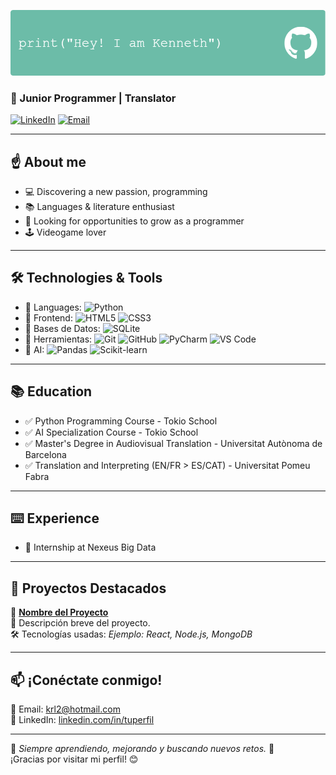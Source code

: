 ![Banner](https://github.com/KennethRomeroLopez/KennethRomeroLopez/blob/main/my_header_gh.png?raw=true)

### 🌱 Junior Programmer | Translator

[![LinkedIn](https://img.shields.io/badge/LinkedIn-Profile-blue?style=flat-square&logo=linkedin)](https://(https://www.linkedin.com/in/kenneth-romero-l%C3%B3pez-50670489/)) 
[![Email](https://img.shields.io/badge/Email-Contact-red?style=flat-square)](mailto:krl2@hotmail.com)

---

## :point_up: **About me**
- 💻 Discovering a new passion, programming
- 📚 Languages & literature enthusiast
- 🎯 Looking for opportunities to grow as a programmer
- :joystick: Videogame lover

---

## 🛠️ **Technologies & Tools**
- 🔹 Languages: ![Python](https://img.shields.io/badge/Python_-Intermediate-3776AB?style=flat-square&logo=python&logoColor=white)
- 🔹 Frontend: ![HTML5](https://img.shields.io/badge/HTML5_-Beginner-green?style=flat-square&logo=html5&logoColor=white) ![CSS3](https://img.shields.io/badge/CSS3_-Beginner-green?style=flat-square&logo=css3&logoColor=white)
- 🔹 Bases de Datos: ![SQLite](https://img.shields.io/badge/SQLite_-Beginner-green?style=flat-square&logo=sqlite&logoColor=white)
- 🔹 Herramientas: ![Git](https://img.shields.io/badge/Git-F05032?style=flat-square&logo=git&logoColor=white) ![GitHub](https://img.shields.io/badge/GitHub-181717?style=flat-square&logo=github&logoColor=white) ![PyCharm](https://img.shields.io/badge/PyCharm-000000?style=flat-square&logo=pycharm&logoColor=white)
![VS Code](https://img.shields.io/badge/VS%20Code-007ACC?style=flat-square&logo=visual-studio-code&logoColor=white)
- 🔹 AI: ![Pandas](https://img.shields.io/badge/Pandas_-Beginner-green?style=flat-square&logo=Pandas&logoColor=white)  ![Scikit-learn](https://img.shields.io/badge/Scikit_learn-Beginner-green?style=flat-square&logo=scikit-learn&logoColor=white) 


---
## 📚 Education 
- :white_check_mark: Python Programming Course - Tokio School
- :white_check_mark: AI Specialization Course - Tokio School
- :white_check_mark: Master's Degree in Audiovisual Translation - Universitat Autònoma de Barcelona
- :white_check_mark: Translation and Interpreting (EN/FR > ES/CAT) - Universitat Pomeu Fabra

---
## :keyboard: Experience
- :floppy_disk: Internship at Nexeus Big Data

---

## 📌 **Proyectos Destacados**
🔹 **[Nombre del Proyecto](https://github.com/tuusuario/repositorio)**  
📌 Descripción breve del proyecto.  
🛠️ Tecnologías usadas: *Ejemplo: React, Node.js, MongoDB*  



---

## 📫 **¡Conéctate conmigo!**
📧 Email: [krl2@hotmail.com](mailto:krl2@hotmail.com)  
🔗 LinkedIn: [linkedin.com/in/tuperfil](https://www.linkedin.com/in/tuperfil)  

---

🎯 *Siempre aprendiendo, mejorando y buscando nuevos retos.* 🚀  
¡Gracias por visitar mi perfil! 😊

